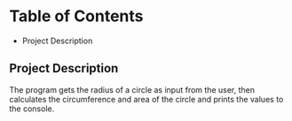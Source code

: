 # Table of Contents
* Project Description

## Project Description
The program gets the radius of a circle as input from the user, then calculates the circumference and area of the circle and prints the values to the console.
